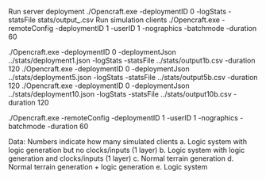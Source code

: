 
Run server deployment
./Opencraft.exe -deploymentID 0 -logStats -statsFile stats/output_.csv
Run simulation clients
./Opencraft.exe -remoteConfig -deploymentID 1 -userID 1 -nographics -batchmode -duration 60

./Opencraft.exe -deploymentID 0 -deploymentJson ../stats/deployment1.json -logStats -statsFile ../stats/output1b.csv -duration 120
./Opencraft.exe -deploymentID 0 -deploymentJson ../stats/deployment5.json -logStats -statsFile ../stats/output5b.csv -duration 120
./Opencraft.exe -deploymentID 0 -deploymentJson ../stats/deployment10.json -logStats -statsFile ../stats/output10b.csv -duration 120

./Opencraft.exe -remoteConfig -deploymentID 1 -userID 1 -nographics -batchmode -duration 60


Data:
Numbers indicate how many simulated clients
a. Logic system with logic generation but no clocks/inputs (1 layer)
b. Logic system with logic generation and clocks/inputs (1 layer)
c. Normal terrain generation
d. Normal terrain generation + logic generation
e. Logic system 